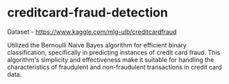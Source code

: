 # creditcard-fraud-detection

Dataset - https://www.kaggle.com/mlg-ulb/creditcardfraud

Utilized the Bernoulli Naive Bayes algorithm for efficient binary classification, specifically in predicting instances of credit card fraud. This algorithm's simplicity and effectiveness make it suitable for handling the characteristics of fraudulent and non-fraudulent transactions in credit card data.
